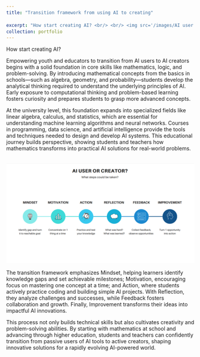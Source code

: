 ```yaml
---
title: "Transition framework from using AI to creating"

excerpt: "How start creating AI? <br/> <br/> <img src='/images/AI user or creator.png'>"
collection: portfolio
---
```


How start creating AI?

Empowering youth and educators to transition from AI users to AI creators begins with a solid foundation in core skills like mathematics, logic, and problem-solving. By introducing mathematical concepts from the basics in schools—such as algebra, geometry, and probability—students develop the analytical thinking required to understand the underlying principles of AI. Early exposure to computational thinking and problem-based learning fosters curiosity and prepares students to grasp more advanced concepts.

At the university level, this foundation expands into specialized fields like linear algebra, calculus, and statistics, which are essential for understanding machine learning algorithms and neural networks. Courses in programming, data science, and artificial intelligence provide the tools and techniques needed to design and develop AI systems. This educational journey builds perspective, showing students and teachers how mathematics transforms into practical AI solutions for real-world problems.

<br/><img src='/images/AI user or creator.png'><br/>

The transition framework emphasizes Mindset, helping learners identify knowledge gaps and set achievable milestones; Motivation, encouraging focus on mastering one concept at a time; and Action, where students actively practice coding and building simple AI projects. With Reflection, they analyze challenges and successes, while Feedback fosters collaboration and growth. Finally, Improvement transforms their ideas into impactful AI innovations.

This process not only builds technical skills but also cultivates creativity and problem-solving abilities. By starting with mathematics at school and advancing through higher education, students and teachers can confidently transition from passive users of AI tools to active creators, shaping innovative solutions for a rapidly evolving AI-powered world.
